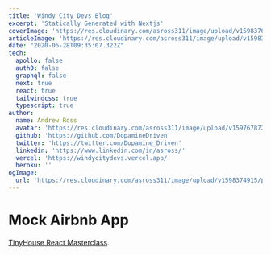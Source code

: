 ```yaml
---
title: 'Windy City Devs Blog'
excerpt: 'Statically Generated with Nextjs'
coverImage: 'https://res.cloudinary.com/asross311/image/upload/v1598376790/portfolio/wcd-logo_1_iuuuob.jpg'
articleImage: 'https://res.cloudinary.com/asross311/image/upload/v1598376790/portfolio/wcd-logo_1_iuuuob.jpg'
date: "2020-06-28T09:35:07.322Z"
tech:
  apollo: false
  auth0: false
  graphql: false
  next: true
  react: true
  tailwindcss: true
  typescript: true
author:
  name: Andrew Ross
  avatar: 'https://res.cloudinary.com/asross311/image/upload/v1597678722/portfolio/doge_ropqvx.jpg'
  github: 'https://github.com/DopamineDriven'
  twitter: 'https://twitter.com/Dopamine_Driven'
  linkedin: 'https://www.linkedin.com/in/asross/'
  vercel: 'https://windycitydevs.vercel.app/'
  heroku: ''
ogImage:
  url: 'https://res.cloudinary.com/asross311/image/upload/v1598374915/portfolio/mock-airbnb-home_vh5rhx.jpg'
---
```


# Mock Airbnb App
 [TinyHouse React Masterclass](https://www.newline.co/tinyhouse).